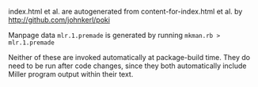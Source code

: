 index.html et al. are autogenerated from content-for-index.html et al. by
http://github.com/johnkerl/poki

Manpage data `mlr.1.premade` is generated by running `mkman.rb > mlr.1.premade`

Neither of these are invoked automatically at package-build time. They do need
to be run after code changes, since they both automatically include Miller
program output within their text.
